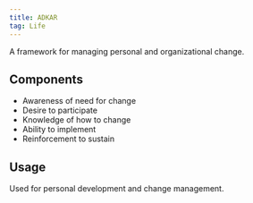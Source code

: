 ```yaml
---
title: ADKAR
tag: Life
---
```


A framework for managing personal and organizational change.

## Components
- Awareness of need for change
- Desire to participate
- Knowledge of how to change
- Ability to implement
- Reinforcement to sustain

## Usage
Used for personal development and change management.

